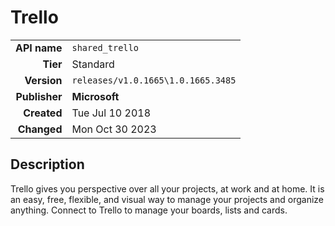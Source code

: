 # Trello
| | |
|-:|-|
|**API name**|`shared_trello`|
|**Tier**|Standard|
|**Version**|`releases/v1.0.1665\1.0.1665.3485`|
|**Publisher**|**Microsoft**|
|**Created**|Tue Jul 10 2018|
|**Changed**|Mon Oct 30 2023|

## Description
Trello gives you perspective over all your projects, at work and at home.  It is an easy, free, flexible, and visual way to manage your projects and organize anything.  Connect to Trello to manage your boards, lists and cards.
